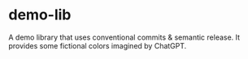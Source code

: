 # demo-lib

A demo library that uses conventional commits &amp; semantic release. It provides some fictional colors imagined by ChatGPT.

